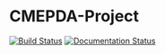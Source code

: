 # CMEPDA-Project

[![Build Status](https://travis-ci.org/federicocampo/CMEPDA-Project.svg?branch=master)](https://travis-ci.org/federicocampo/CMEPDA-Project)
[![Documentation Status](https://readthedocs.org/projects/cmepda-project/badge/?version=latest)](https://cmepda-project.readthedocs.io/en/latest/?badge=latest)
